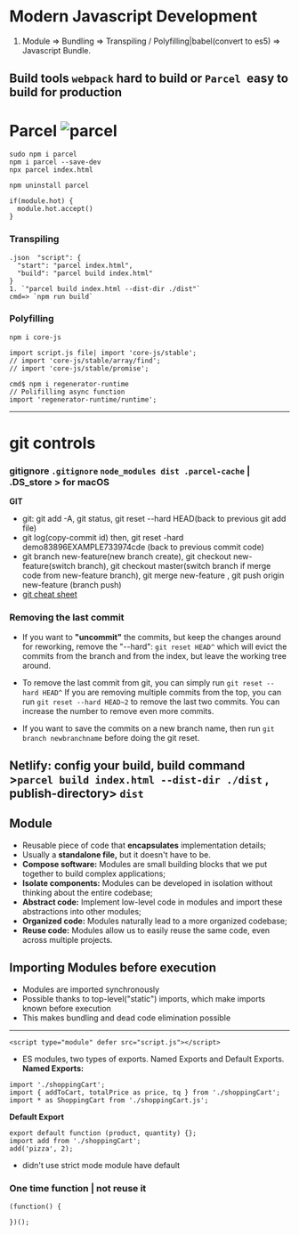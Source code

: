 # Modern Javascript Development

1. Module => Bundling => Transpiling / Polyfilling|babel(convert to es5) => Javascript Bundle.

## Build tools `webpack` hard to build or `Parcel `easy to build for production

# Parcel ![parcel](https://user-images.githubusercontent.com/67066348/152675461-d666dff8-ae4c-4996-8925-56800fa8a46b.png)

```
sudo npm i parcel
npm i parcel --save-dev
npx parcel index.html

npm uninstall parcel
```

```
if(module.hot) {
  module.hot.accept()
}
```

### Transpiling

```
.json  "script": {
  "start": "parcel index.html",
  "build": "parcel build index.html"
}
1. `"parcel build index.html --dist-dir ./dist"`
cmd=> `npm run build`
```

### Polyfilling

```
npm i core-js

import script.js file| import 'core-js/stable';
// import 'core-js/stable/array/find';
// import 'core-js/stable/promise';

cmd$ npm i regenerator-runtime
// Polifilling async function
import 'regenerator-runtime/runtime';
```

---
# git controls
### gitignore `.gitignore` `node_modules dist .parcel-cache` | .DS_store > for macOS

**GIT**

- git: git add -A, git status, git reset --hard HEAD(back to previous git add file)
- git log(copy-commit id) then, git reset -hard demo83896EXAMPLE733974cde (back to previous commit code)
- git branch new-feature(new branch create), git checkout new-feature(switch branch), git checkout master(switch branch if merge code from new-feature branch), git merge new-feature , git push origin new-feature (branch push)
- [git cheat sheet](https://education.github.com/git-cheat-sheet-education.pdf)


### Removing the last commit

- If you want to **"uncommit"** the commits, but keep the changes around for reworking, remove the "--hard": `git reset HEAD^` which will evict the commits from the branch and from the index, but leave the working tree around.

- To remove the last commit from git, you can simply run `git reset --hard HEAD^` If you are removing multiple commits from the top, you can run `git reset --hard HEAD~2` to remove the last two commits. You can increase the number to remove even more commits.

- If you want to save the commits on a new branch name, then run `git branch newbranchname` before doing the git reset.


## **Netlify:** config your build, build command >`parcel build index.html --dist-dir ./dist` , publish-directory> `dist`

## Module

- Reusable piece of code that **encapsulates** implementation details;
- Usually a **standalone file,** but it doesn't have to be.
- **Compose software:** Modules are small building blocks that we put together to build complex applications;
- **Isolate components:** Modules can be developed in isolation without thinking about the entire codebase;
- **Abstract code:** Implement low-level code in modules and import these abstractions into other modules;
- **Organized code:** Modules naturally lead to a more organized codebase;
- **Reuse code:** Modules allow us to easily reuse the same code, even across multiple projects.

## Importing Modules before execution

- Modules are imported synchronously
- Possible thanks to top-level("static") imports, which make imports known before execution
- This makes bundling and dead code elimination possible

---

`<script type="module" defer src="script.js"></script>`

- ES modules, two types of exports. Named Exports and Default Exports.
  **Named Exports:**

```
import './shoppingCart';
import { addToCart, totalPrice as price, tq } from './shoppingCart';
import * as ShoppingCart from './shoppingCart.js';
```

**Default Export**

```
export default function (product, quantity) {};
import add from './shoppingCart';
add('pizza', 2);
```

- didn't use strict mode module have default

### One time function | not reuse it

```
(function() {

})();
```
